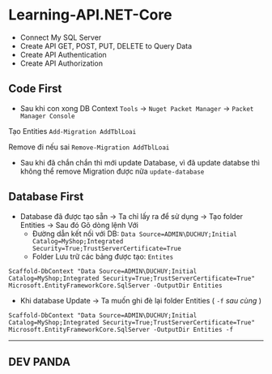 # Learning-API.NET-Core

+ Connect My SQL Server
+ Create API GET, POST, PUT, DELETE to Query Data
+ Create API Authentication
+ Create API Authorization


 ## Code First 
 - Sau khi con xong DB Context
`Tools` -> `Nuget Packet Manager` -> `Packet Manager Console`

Tạo Entities
```Add-Migration AddTblLoai```

Remove đi nếu sai
```Remove-Migration AddTblLoai```


- Sau khi đã chắn chắn thì mới update Database, vì đã update databse thì không thể remove Migration được nữa
```update-database```



## Database First 

- Database đã được tạo sẵn -> Ta chỉ lấy ra để sử dụng
-> Tạo folder Entities
-> Sau đó Gõ dòng lệnh Với 
   + Đường dẫn kết nối với DB: `Data Source=ADMIN\DUCHUY;Initial Catalog=MyShop;Integrated Security=True;TrustServerCertificate=True`
   + Folder Lưu trữ các bảng được tạo: `Entites`
 
```Scaffold-DbContext "Data Source=ADMIN\DUCHUY;Initial Catalog=MyShop;Integrated Security=True;TrustServerCertificate=True" Microsoft.EntityFrameworkCore.SqlServer -OutputDir Entities```


- Khi database Update -> Ta muốn ghi đè lại folder Entities ( `-f` *sau cùng* )


```Scaffold-DbContext "Data Source=ADMIN\DUCHUY;Initial Catalog=MyShop;Integrated Security=True;TrustServerCertificate=True" Microsoft.EntityFrameworkCore.SqlServer -OutputDir Entities -f```

  ---------------------------------------------------------------
  DEV PANDA
  ---------------------------------------------------------------
